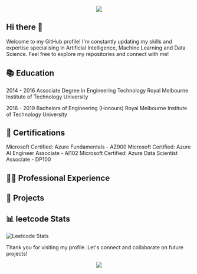 <p align="center">
  <img src="https://capsule-render.vercel.app/api?type=waving&color=gradient&text=Hello!&height=100&section=header"/>
</p>

## Hi there 👋

Welcome to my GitHub profile! I'm constantly updating my skills and expertise specialising in Artificial Intelligence, Machine Learning and Data Science. Feel free to explore my repositories and connect with me!

## 📚 Education

2014 - 2016
Associate Degree in Engineering Technology
Royal Melbourne Institute of Technology University

2016 - 2019
Bachelors of Engineering (Honours)
Royal Melbourne Institute of Technology University

## 📜 Certifications

Microsoft Certified: Azure Fundamentals - AZ900
Microsoft Certified: Azure AI Engineer Associate - AI102
Microsoft Certified: Azure Data Scientist Associate - DP100

## 👨‍💻 Professional Experience

## 🚀 Projects


## 📊 leetcode Stats

![Leetcode Stats](https://leetcard.jacoblin.cool/CeeJayMoss?ext=heatmap&theme=unicorn&font=lexend_exa)

Thank you for visiting my profile. Let's connect and collaborate on future projects!

<p align="center">
  <img src="https://capsule-render.vercel.app/api?type=waving&color=gradient&height=100&section=footer"/>
</p>

